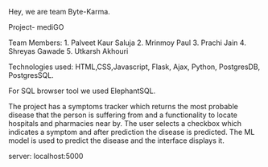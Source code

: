 Hey, we are team Byte-Karma.

Project- mediGO

Team Members: 1. Palveet Kaur Saluja
              2. Mrinmoy Paul
              3. Prachi Jain
              4. Shreyas Gawade
              5. Utkarsh Akhouri

Technologies used: HTML,CSS,Javascript, Flask, Ajax, Python, PostgresDB, PostgresSQL.

For SQL browser tool we used ElephantSQL.

The project has a symptoms tracker which returns the most probable disease that the person is suffering from and a functionality to locate hospitals and pharmacies near by. The user selects a checkbox which indicates a symptom and after prediction the disease is predicted.
The ML model is used to predict the disease and the interface displays it.

server: localhost:5000
